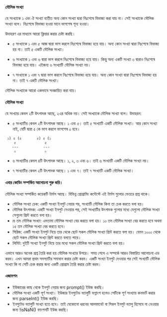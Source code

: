 #### মৌলিক সংখ্যা
যে সংখ্যাকে ১ এবং ঐ সংখ্যা ব্যতীত অন্য কোন সংখ্যা দ্বারা নিঃশেষে বিভাজ্য করা যায় না। সেই সংখ্যাকে মৌলিক সংখ্যা বলে। নিঃশেষে বিভাজ্য হওয়া মানে ভাগশেষ শূন্য হওয়া।

উদাহরণ এর মাধ্যমে আরো ক্লিয়ার করার চেষ্টা করছি।

- ৫ সংখ্যাকে ১ এবং ৫ আজ দ্বারা ভাগ করলে নিঃশেষে বিভাজ্য হয়ে যায়। অন্য কোন সংখ্যা দ্বারা নিঃশেষে বিভাজ্য হয় না। তাই ৫ একটি মৌলিক সংখ্যা।

- ৬ সংখ্যাকে ১ এবং ৬ দ্বারা ভাগ করলে নিঃশেষে বিভাজ্য হয়ে যায়। কিন্তু অন্য একটি সংখ্যা ৩ দ্বারাও নিঃশেষে বিভাজ্য হয়ে যায়। এইজন্য ৬ সংখ্যাটি মৌলিক সংখ্যা নয়।

- ৭ সংখ্যাকে ১ এবং ৭ দ্বারা ভাগ করলে নিঃশেষে বিভাজ্য হয়ে যায়। অন্য কোন সংখ্যা দ্বারা নিঃশেষে বিভাজ্য হয় না। তাই ৭ একটি মৌলিক সংখ্যা।


মৌলিক সংখ্যাকে আরো একভাবে সংজ্ঞায়িত করা যায়।

#### মৌলিক সংখ্যা
যে সংখ্যার কেবল ২টি উৎপাদক আছে, ২এর অধিক নয়। সেই সংখ্যাকে মৌলিক সংখ্যা বলে। উদাহরন:

- ৫ সংখ্যাটির কেবল ২টি উৎপাদক আছে। ১ এবং ৫। তাই ৫ সংখ্যাটি একটি মৌলিক সংখ্যা। আর কোন সংখ্যা নাই, যেটি দ্বারা ৫ কে ভাগ করলে ভাগশেষ ০ হবে।

```
 ১) ৫ (৫       ৫) ৫ (১
    ৫             ৫
   ---           ---
    ০             ০
```

- ৬ সংখ্যাটির কেবল ৪টি উৎপাদক আছে। ১, ২, ৩ এবং ৬। তাই ৬ সংখ্যাটি একটি মৌলিক সংখ্যা নয়।

- ৭ সংখ্যাটির কেবল ২টি উৎপাদক আছে। ১ এবং ৭। তাই ৭ সংখ্যাটি একটি মৌলিক সংখ্যা।


#### এবার কোডিং সম্পর্কিত আলোচনা শুরু করি।

মৌলিক সংখ্যা সম্পর্কিত কয়েকটি টার্মস আছে। বিভিন্ন প্রোগ্রামিং কন্টেস্টে এই টার্মস গুলোর ভেতরে প্রশ্ন থাকে।

- মৌলিক সংখ্যা চেক: একটি সংখ্যা ইনপুট নেয়ার পর, সংখ্যাটি মৌলিক কিনা তা চেক করতে বলা হয়। 
- মৌলিক উৎপাদক: একটি সংখ্যা ইনপুট নেওয়ার পর, সেই সংখ্যাটির উৎপাদক গুলোর মধ্যে যেগুলো মৌলিক সংখ্যা সেগুলো প্রিন্ট করতে বলা হয়।
- n তম মৌলিক সংখ্যা: এমতামা মৌলিক সংখ্যা বের করতে বলা হয়। ১০ তম মৌলিক সংখ্যা বের করতে হবে অথবা ১৫ তম মৌলিক সংখ্যা বের করতে হবে। 
- সিরিজ: একটি সংখ্যা ইনপুট নিয়ে তার থেকে ছোট সকল মৌলিক সংখ্যা প্রিন্ট করতে বলা হয়। যেমন ১০০০ থেকে ছোট সকল মৌলিক সংখ্যা প্রিন্ট করতে বলতে পারে।
- লিমিট: দুইটি সংখ্যা ইনপুট নিয়ে তার মধ্যে সকল মৌলিক সংখ্যা প্রিন্ট করতে বলা হয়।

এভাবে আরও অনেক প্রশ্ন তৈরি করা হয় মৌলিক সংখ্যার উপরে। সময় পেলে এ সম্পর্কে আরও বিস্তারিত আলোচনা এড করব। এখন আমরা প্রথম সমস্যাটির সমাধান করার চেষ্টা করব। একটি সংখ্যা ইনপুট দেওয়ার পর সেই সংখ্যাটি মৌলিক সংখ্যা কি না সেটি চেক করার জন্য একটি প্রোগ্রাম তৈরি করার চেষ্টা করব।

#### এজামশন
- ইউজারের কাছ থেকে ইনপুট নেয়ার জন্য prompt() ইউজ করছি।
- মৌলিক সংখ্যা একটি পূর্ণ সংখ্যা। ইউজার ইনপুটেড ভ্যালুটি ভগ্নাংশ হলেও সেটিকে পূর্ণ সংখ্যায় কনভার্ট করার জন্য parseInt() ইউজ করছি।
- ইনপুটেড ভ্যালুটি সংখ্যা হতে হবে। তাই যেকোনো ধরনের আলফাবেট বা সিম্বল ইনপুট ভ্যালু হিসেবে না নেওয়ার জন্য !isNaN() ফাংশনটি ইউজ করছি।
